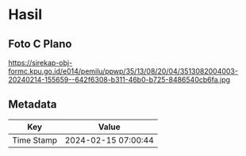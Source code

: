 # Hasil

## Foto C Plano

https://sirekap-obj-formc.kpu.go.id/e014/pemilu/ppwp/35/13/08/20/04/3513082004003-20240214-155659--642f6308-b311-46b0-b725-8486540cb6fa.jpg


## Metadata

| Key        | Value               |
| ---------- | ------------------- |
| Time Stamp | 2024-02-15 07:00:44 |



